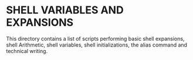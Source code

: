 # SHELL VARIABLES AND EXPANSIONS
This directory contains a list of scripts performing basic shell expansions, shell Arithmetic, shell variables, shell initializations, the alias command and technical writing.

